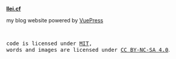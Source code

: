 **[llei.cf](https://llei.cf)**

my blog website powered by [VuePress](https://www.vuepress.cn/)

<br>

<samp>code is licensed under <a href='./LICENSE'>MIT</a>,<br> words and images are licensed under <a href='https://creativecommons.org/licenses/by-nc-sa/4.0/'>CC BY-NC-SA 4.0</a></samp>.

